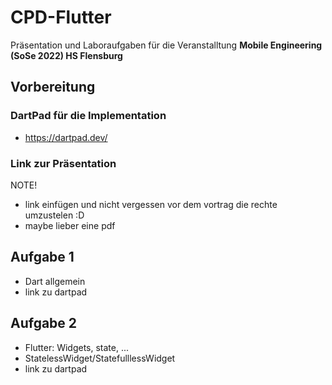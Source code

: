 # CPD-Flutter
Präsentation und Laboraufgaben für die Veranstalltung **Mobile Engineering (SoSe 2022) HS Flensburg**

## Vorbereitung

### DartPad für die Implementation

- https://dartpad.dev/


### Link zur Präsentation

NOTE!
- link einfügen und nicht vergessen vor dem vortrag die rechte umzustelen :D
- maybe lieber eine pdf


## Aufgabe 1

- Dart allgemein
- link zu dartpad

## Aufgabe 2

- Flutter: Widgets, state, ...
- StatelessWidget/StatefulllessWidget
- link zu dartpad

